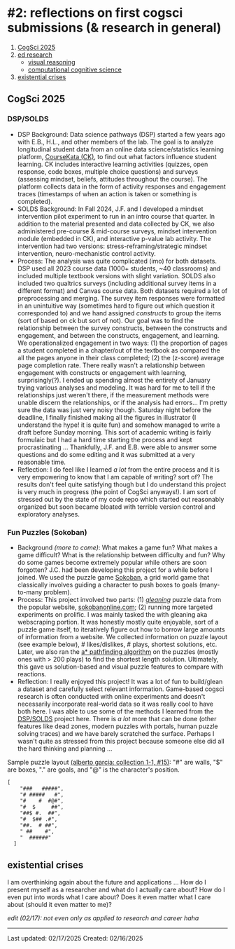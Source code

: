 # #2: reflections on first cogsci submissions (& research in general) 
1. [CogSci 2025](#cogsci-2025)
2. [ed research](#ed-research) 
   - [visual reasoning](#visual-reasoning)
   - [computational cognitive science](#computational-cognitive-science) 
3. [existential crises](#existential-crises)

## CogSci 2025

### DSP/SOLDS
* DSP Background: Data science pathways (DSP) started a few years ago with E.B., H.L., and other members of the lab. The goal is to analyze longitudinal student data from an online data science/statistics learning platform, [CourseKata (CK)](https://coursekata.org/), to find out what factors influence student learning. CK includes interactive learning activities (quizzes, open response, code boxes, multiple choice questions) and surveys (assessing mindset, beliefs, attitudes throughout the course). The platform collects data in the form of activity responses and engagement traces (timestamps of when an action is taken or something is completed). 
* SOLDS Background: In Fall 2024, J.F. and I developed a mindset intervention pilot experiment to run in an intro course that quarter. In addition to the material presented and data collected by CK, we also administered pre-course & mid-course surveys, mindset intervention module (embedded in CK), and interactive p-value lab activity. The intervention had two versions: stress-reframing/strategic mindset intervention, neuro-mechanistic control activity. 
* Process: The analysis was quite complicated (imo) for both datasets. DSP used all 2023 course data (1000+ students, ~40 classrooms) and included multiple textbook versions with slight variation. SOLDS also included two qualtrics surveys (including additional survey items in a different format) and Canvas course data. Both datasets required a lot of preprocessing and merging. The survey item responses were formatted in an unintuitive way (sometimes hard to figure out which question it corresponded to) and we hand assigned *constructs* to group the items (sort of based on ck but sort of not). Our goal was to find the relationship between the survey constructs, between the constructs and engagement, and between the constructs, engagement, and learning. We operationalized engagement in two ways: (1) the proportion of pages a student completed in a chapter/out of the textbook as compared the all the pages anyone in their class completed; (2) the (z-score) average page completion rate. There really wasn't a relationship between engagement with constructs or engagement with learning, surprisingly(?). I ended up spending almost the entirety of January trying various analyses and modeling. It was hard for me to tell if the relationships just weren't there, if the measurement methods were unable discern the relationships, or if the analysis had errors... I'm pretty sure the data was just very noisy though. Saturday night before the deadline, I finally finished making all the figures in illustrator (I understand the hype! it is quite fun) and somehow managed to write a draft before Sunday morning. This sort of academic writing is fairly formulaic but I had a hard time starting the process and kept procrastinating ... Thankfully, J.F. and E.B. were able to answer some questions and do some editing and it was submitted at a very reasonable time.
* Reflection: I do feel like I learned *a lot* from the entire process and it is very empowering to know that I am capable of writing? sort of? The results don't feel quite satisfying though but I do understand this project is very much in progress (the point of CogSci anyways!). I am sort of stressed out by the state of my code repo which started out reasonably organized but soon became bloated with terrible version control and exploratory analyses. 

### Fun Puzzles (Sokoban)
* Background *(more to come)*: What makes a game fun? What makes a game difficult? What is the relationship between difficulty and fun? Why do some games become extremely popular while others are soon forgotten? J.C. had been developing this project for a while before I joined. We used the puzzle game [Sokoban](http://sokobano.de/wiki/index.php?title=Main_Page), a grid world game that classically involves guiding a character to push boxes to goals (many-to-many problem). 
* Process: This project involved two parts: (1) *[gleaning](./3_02-16-2025.md#gleaning)* puzzle data from the popular website, [sokobanonline.com](https://www.sokobanonline.com/); (2) running more targeted experiments on prolific. I was mainly tasked the with gleaning aka webscraping portion. It was honestly mostly quite enjoyable,  sort of a puzzle game itself, to iteratively figure out how to borrow large amounts of information from a website. We collected information on puzzle layout (see example below), # likes/dislikes, # plays, shortest solutions, etc. Later, we also ran the [a* pathfinding algorithm](https://en.wikipedia.org/wiki/A*_search_algorithm) on the puzzles (mostly ones with > 200 plays) to find the shortest length solution. Ultimately, this gave us solution-based and visual puzzle features to compare with reactions. 
* Reflection: I really enjoyed this project! It was a lot of fun to build/glean a dataset and carefully select relevant information. Game-based cogsci research is often conducted with online experiments and doesn't necessarily incorporate real-world data so it was really cool to have both here. I was able to use some of the methods I learned from the [DSP/SOLDS](./2_02-16-2025.md#dspsolds) project here. There is *a lot* more that can be done (other features like dead zones, modern puzzles with portals, human puzzle solving traces) and we have barely scratched the surface. Perhaps I wasn't quite as stressed from this project because someone else did all the hard thinking and planning ... 

Sample puzzle layout [(alberto garcia: collection 1-1, #15)](https://www.sokobanonline.com/play/web-archive/alberto-garcia/1-1/3387_1-1-15): "#" are walls, "$" are boxes, "." are goals, and "@" is the character's position. 
```
[
    "###   #####",
    "# #####   #",
    "#    #  #@#",
    "#  $     ##",
    "##$ #.  ##",
    "#  $## .#",
    "##.  # ##",
    " ##    #",
    "  ######"
  ]
```

<!-- ### General thoughts:
*coming soon!*

Why are games fun? Why is studying games fun? 

## Ed. Research 

Education research (perhaps more like psychology/cognitive science as applied to real world educational contexts) is incredibly important for our communities and for science. Clearly not all students do "well" in school or on standardized assessments (designed probably to be easy to grade rather than to be optimal measurements of learning). Many students, in fact, dread school, learning, math, science, etc. -- this might be due to negative past experiences, beliefs about themselves, and feelings about the school environment & materials. On the other hand, in psychology/cognitive science, we study learning but typically in short timescale, controlled settings. For example, people might be tested on learning vocabulary or math problems in 1-2 hour sessions or over the course of a few weeks (TODO cite ...). Can we really understand human learningd and development if we don't take into consideration formal curriculums, instruction, and school? Can "intuitive" theories of psychology and physics be separated from the influence of social interactions and learning in school? Students probably learn about social norms and gravity... Why is education research and development so divided from cognitive/psych research anyways? One short answer: it is difficult!!

The challenges of educational research (probably agreed upon by most): in-person/classroom studies tend to require much longer duration with less control. [Heterogeneous Effects in Education](https://journals.sagepub.com/doi/10.3102/0091732X18759040) can make it impossible to measure and know every factor that impacts learning (lots of variation in identity, background, environments, etc). In contrast, "traditional" lab experiments can be iterated on much faster (especially online studies) and different components can be relatively modeled in detail. With online learning platforms (CK, [Edx](https://www.edx.org/), etc), it is much easier to collect longitudinal data with detailed process traces and implment different experiment versions. However, the beauty and issue could still be that this work is on real students and can truly impact their lives: this work is meant to be long-term because school/learning takes years. 

How do I feel about this? I feel a bit mixed: on one hand, it is amazing to be able to apply research to real-world application so quickly; on the other hand, this work requires a lot of commitment and time (less immediate gratification...). The real-world data is also much more complicated and noisy -- harder to interpret and takes many studies to build theories. More personally, I am not yet perceived as a "real" cognitive scientist and this research area isn't too mainstream yet (perhaps my world is too small but I don't want to be pigeonholed here). For a more established researcher, doing this work could be perceived as applying their existing skills/research to a broader, more impactful context. For a person just starting out like myself, it can feel like the research topic I am pursuing defines my research identity and career steps very strongly (despite not quite being what I want to study long term). Education & mindset intervention research is fairly established as a field and might be perceived in some way? I do want to do impactful research but I want fundamental training and "establishment" in some way first. When I am asked to describe my research interests and current work, it is hard to explain how it applies to (computational) cognitive science. In many ways, I didn't really think that much about what I was getting into when I decided to start doing this research -- I mostly wanted to gain skills in communication, figure out a more clear research direction, and become more "independent." I was and am so glad to have this opportunity but it feels like it is taking me further away from my original goals (most presentations and talks are about this main project so it feels like I'm presenting myself in this way). I didn't actually set out to study learning but rather broadly visual reasoning and my current project with mindset interventions is quite different from that plan (despite very much more "visual" topics existing within education/ stats literacy research including with graphs/visualizations). I have been part of other projects (sketching, games) but it is mostly as a supporting role. *(More probably on this later ... something about mechanistic models as opposed to descriptive models)*

Basically, the problem really isn't with this research topic at all but how it aligns with my goals and self-presentation. I feel constrained/in a crisis because it feels like betrayal either way and I also don't have much power/control with this.

*edit (02/17):* 
* It is hard to describe my current research because it doesn't feel like it fully represents what I want to do in the future (I do talk about it but it feels a bit odd). This work is incredibly important and should be part of cocosci, but at the same time, it is very well established in another field and people (both in and out of academia) tend to have lots of existing perceptions about "growth mindset."

### visual reasoning 
*section name might be changed ...*
* Why do I care about visual reasoning? There is some kind of pipeline here (see below). I spent all of college thinking about vision (engaged with primate vision, computer vision, human perceptual vision & physical reasoning) -- it wasn't because it was simply there and easy to access. I am simply fascinated by the fact that so much of how we interact with anything is through intaking visual information (even if it is reading text or observing facial expressions). I enjoy creating experiments/stimuli that are visually interesting/aesthetic/etc. probably because I spent so much of my life thinking about art and design + it can really affect the experiment process. [Illusions](https://michaelbach.de/ot/) are so interesting because they diverge from expectations and expose limits of perception which we take for granted -- they can also be really interesting artistically. I do think I can give an interesting perspective on this research given my experiences (drawing/doodling since childhood with different mediums, formal lessons/training, worked on art/creativity/community spaces on an institutional level). 
* Vision is a well established field yet there is still so much we don't know. How much of our experiences are perceptually driven while others are more top-down? How do our visual systems enable us to ["glean"](./3_02-16-2025.md#gleaning) critical information and draw countless inferences? How do our decisions/actions change when we have to take into consideration other people's (visual?) decoding/interpretation processes? I like how "low-level" perception is heavily "concrete" and constrained (extremely precise experiences and very clear mechanistic models -- CNNs, Gabor filters, etc). However, I don't know if I could spend a lifetime working on very simplistic, precise, lab tasks while knowing humans are extremely complex and affected by higher level cognition (the experiments are also more interesting to me here). I mostly have experience with the visual input side but I really enjoy visualization research (including J.F., A.V.) for how it delves into visual outputs aka using graphics to communicate. I wouldn't really want to study it from the purely HCI lens though. 
* I'll write some separate thoughts about [language]() (spoken and written) & [mental health]() (states?) in the future. I am interested in them but somehow I could not imagine **only** studying them while I could imagine only studying visual topics. It would be really cool to combine them with visual-ish things though. 
* I could imagine some world where mindset interventions does intersect but have to think a bit more on this. **How do our experiences and the (situational/cultural) context affect our processing/reasoning?** This part could tie in to education and creative processes (writing/design/etc). 

visual reasoning &harr; perception/vision/computer vision &harr; creating and consuming visual content & art 

### computational cognitive science 

What led me here? I will say that I have always been interested in people, what they think about, and why they are the way that they are. A "mathy" background and undergrad institution led me to computer science (also the power and freedom programming gives for everything including creation). I initially wanted to study the brain but didn't quite know what area (not cellular molecular level or web lab things though). 

* The actual road to cognitive science was really a sort of natural (accidental) progression from working in BCS where many of my mentors crossed the bridge between neuroscience and cognitive science. I was working on a primate vision model project with two post-docs and one left for a faculty job. I ended up continuing to do research with the other post-doc which led me to the vision science of intuitive physics, and naturally, cognitive science. 
* I did have some doubts at first about cognitive science (not the part of wanting to develop computational models though) because a lot of the studies (and models) I encountered then were very behavioral. I wondered if the models ( bayesian) could even generalize to comprehensively represent a mind. It wasn't possible to fully understand every single underlying process -- as opposed to a shallow NN where different layers could represent different steps in the visual system. (This is a bit sounding like my issue with [ed. research](#ed-research) which is that it feels too high level + noisy + the models don't feel satisfying and (neurally/human) aligned.)
* I did eventually really grow to enjoy and identify with cognitive science. The experiments are sometimes [games](https://www.nature.com/articles/s41562-024-01878-9) which are fun to design and analyze. It is also cool to draw cognitions between different "levels" of the brain (various fmri studies with physics simulations, see work from [R.T. Pramod](https://scholar.google.com/citations?hl=en&user=w1XHczsAAAAJ) and [visual processing of non-rigid materials](http://cncl.yale.edu/sites/default/files/pub-downloads/SfN23_cloth%20%281%29.pdf)). I like the flexibility and creativity in methods as well as the breadth of topics in the field. 
* I don't envision a world where I do anything at this stage in my life. I am able to work on a variety of tasks (which was why I found software engineering a bit less appealing) and can sort of connect to all topics I'm interested in.  -->

## existential crises

I am overthinking again about the future and applications ... How do I present myself as a researcher and what do I actually care about? How do I even put into words what I care about? Does it even matter what I care about (should it even matter to me)? 

*edit (02/17): not even only as applied to research and career haha*

<!-- * The science more than the application (which is still very important!!)
* Something visual & sort of design/creative (maybe there is a way to make math games fun)
* highly engineered models to help “turn the knobs” as E.B. would say → know very clearly how things are done and how components relate
* humans and their brains/minds are a priority! (compared to machines, purely behavioral measures) -->

------------
Last updated: 02/17/2025
Created: 02/16/2025

<!-- [Back to the full garden!](./index.md) -->
